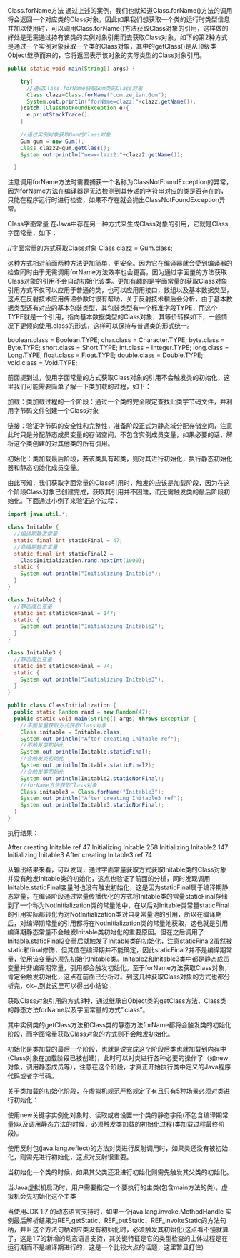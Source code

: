 Class.forName方法
通过上述的案例，我们也就知道Class.forName()方法的调用将会返回一个对应类的Class对象，因此如果我们想获取一个类的运行时类型信息并加以使用时，可以调用Class.forName()方法获取Class对象的引用，这样做的好处是无需通过持有该类的实例对象引用而去获取Class对象，如下的第2种方式是通过一个实例对象获取一个类的Class对象，其中的getClass()是从顶级类Object继承而来的，它将返回表示该对象的实际类型的Class对象引用。
```java
public static void main(String[] args) {

    try{
      //通过Class.forName获取Gum类的Class对象
      Class clazz=Class.forName("com.zejian.Gum");
      System.out.println("forName=clazz:"+clazz.getName());
    }catch (ClassNotFoundException e){
      e.printStackTrace();
    }
    
    //通过实例对象获取Gum的Class对象
    Gum gum = new Gum();
    Class clazz2=gum.getClass();
    System.out.println("new=clazz2:"+clazz2.getName());

  }
```
注意调用forName方法时需要捕获一个名称为ClassNotFoundException的异常，因为forName方法在编译器是无法检测到其传递的字符串对应的类是否存在的，只能在程序运行时进行检查，如果不存在就会抛出ClassNotFoundException异常。

Class字面常量
在Java中存在另一种方式来生成Class对象的引用，它就是Class字面常量，如下：

//字面常量的方式获取Class对象
Class clazz = Gum.class;

这种方式相对前面两种方法更加简单，更安全。因为它在编译器就会受到编译器的检查同时由于无需调用forName方法效率也会更高，因为通过字面量的方法获取Class对象的引用不会自动初始化该类。更加有趣的是字面常量的获取Class对象引用方式不仅可以应用于普通的类，也可以应用用接口，数组以及基本数据类型，这点在反射技术应用传递参数时很有帮助，关于反射技术稍后会分析，由于基本数据类型还有对应的基本包装类型，其包装类型有一个标准字段TYPE，而这个TYPE就是一个引用，指向基本数据类型的Class对象，其等价转换如下，一般情况下更倾向使用.class的形式，这样可以保持与普通类的形式统一。

boolean.class = Boolean.TYPE;
char.class = Character.TYPE;
byte.class = Byte.TYPE;
short.class = Short.TYPE;
int.class = Integer.TYPE;
long.class = Long.TYPE;
float.class = Float.TYPE;
double.class = Double.TYPE;
void.class = Void.TYPE;

前面提到过，使用字面常量的方式获取Class对象的引用不会触发类的初始化，这里我们可能需要简单了解一下类加载的过程，如下：



加载：类加载过程的一个阶段：通过一个类的完全限定查找此类字节码文件，并利用字节码文件创建一个Class对象

链接：验证字节码的安全性和完整性，准备阶段正式为静态域分配存储空间，注意此时只是分配静态成员变量的存储空间，不包含实例成员变量，如果必要的话，解析这个类创建的对其他类的所有引用。

初始化：类加载最后阶段，若该类具有超类，则对其进行初始化，执行静态初始化器和静态初始化成员变量。

由此可知，我们获取字面常量的Class引用时，触发的应该是加载阶段，因为在这个阶段Class对象已创建完成，获取其引用并不困难，而无需触发类的最后阶段初始化。下面通过小例子来验证这个过程：
```java
import java.util.*;

class Initable {
  //编译期静态常量
  static final int staticFinal = 47;
  //非编期静态常量
  static final int staticFinal2 =
    ClassInitialization.rand.nextInt(1000);
  static {
    System.out.println("Initializing Initable");
  }
}

class Initable2 {
  //静态成员变量
  static int staticNonFinal = 147;
  static {
    System.out.println("Initializing Initable2");
  }
}

class Initable3 {
  //静态成员变量
  static int staticNonFinal = 74;
  static {
    System.out.println("Initializing Initable3");
  }
}

public class ClassInitialization {
  public static Random rand = new Random(47);
  public static void main(String[] args) throws Exception {
    //字面常量获取方式获取Class对象
    Class initable = Initable.class;
    System.out.println("After creating Initable ref");
    //不触发类初始化
    System.out.println(Initable.staticFinal);
    //会触发类初始化
    System.out.println(Initable.staticFinal2);
    //会触发类初始化
    System.out.println(Initable2.staticNonFinal);
    //forName方法获取Class对象
    Class initable3 = Class.forName("Initable3");
    System.out.println("After creating Initable3 ref");
    System.out.println(Initable3.staticNonFinal);
  }
}
```
执行结果：

After creating Initable ref
47
Initializing Initable
258
Initializing Initable2
147
Initializing Initable3
After creating Initable3 ref
74

从输出结果来看，可以发现，通过字面常量获取方式获取Initable类的Class对象并没有触发Initable类的初始化，这点也验证了前面的分析，同时发现调用Initable.staticFinal变量时也没有触发初始化，这是因为staticFinal属于编译期静态常量，在编译阶段通过常量传播优化的方式将Initable类的常量staticFinal存储到了一个称为NotInitialization类的常量池中，在以后对Initable类常量staticFinal的引用实际都转化为对NotInitialization类对自身常量池的引用，所以在编译期后，对编译期常量的引用都将在NotInitialization类的常量池获取，这也就是引用编译期静态常量不会触发Initable类初始化的重要原因。但在之后调用了Initable.staticFinal2变量后就触发了Initable类的初始化，注意staticFinal2虽然被static和final修饰，但其值在编译期并不能确定，因此staticFinal2并不是编译期常量，使用该变量必须先初始化Initable类。Initable2和Initable3类中都是静态成员变量并非编译期常量，引用都会触发初始化。至于forName方法获取Class对象，肯定会触发初始化，这点在前面已分析过。到这几种获取Class对象的方式也都分析完，ok~,到此这里可以得出小结论：

获取Class对象引用的方式3种，通过继承自Object类的getClass方法，Class类的静态方法forName以及字面常量的方式”.class”。

其中实例类的getClass方法和Class类的静态方法forName都将会触发类的初始化阶段，而字面常量获取Class对象的方式则不会触发初始化。

初始化是类加载的最后一个阶段，也就是说完成这个阶段后类也就加载到内存中(Class对象在加载阶段已被创建)，此时可以对类进行各种必要的操作了（如new对象，调用静态成员等），注意在这个阶段，才真正开始执行类中定义的Java程序代码或者字节码。

关于类加载的初始化阶段，在虚拟机规范严格规定了有且只有5种场景必须对类进行初始化：

使用new关键字实例化对象时、读取或者设置一个类的静态字段(不包含编译期常量)以及调用静态方法的时候，必须触发类加载的初始化过程(类加载过程最终阶段)。

使用反射包(java.lang.reflect)的方法对类进行反射调用时，如果类还没有被初始化，则需先进行初始化，这点对反射很重要。

当初始化一个类的时候，如果其父类还没进行初始化则需先触发其父类的初始化。

当Java虚拟机启动时，用户需要指定一个要执行的主类(包含main方法的类)，虚拟机会先初始化这个主类

当使用JDK 1.7 的动态语言支持时，如果一个java.lang.invoke.MethodHandle 实例最后解析结果为REF_getStatic、REF_putStatic、REF_invokeStatic的方法句柄，并且这个方法句柄对应类没有初始化时，必须触发其初始化(这点看不懂就算了，这是1.7的新增的动态语言支持，其关键特征是它的类型检查的主体过程是在运行期而不是编译期进行的，这是一个比较大点的话题，这里暂且打住)
